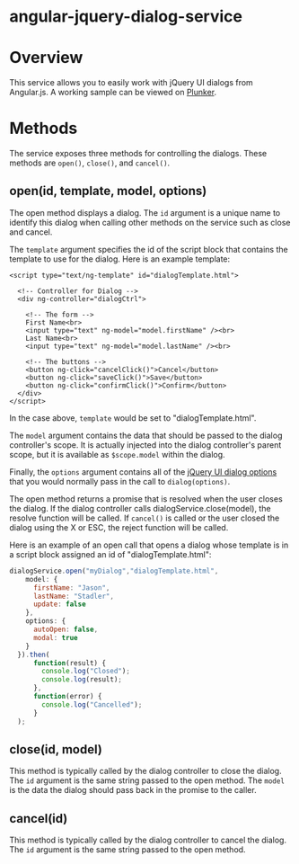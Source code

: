 angular-jquery-dialog-service
=============================

# Overview
This service allows you to easily work with jQuery UI dialogs from Angular.js. A working sample can be viewed on [Plunker][2].

# Methods
The service exposes three methods for controlling the dialogs. These methods are `open()`, `close()`, and `cancel()`.

## open(id, template, model, options)
The open method displays a dialog. The `id` argument is a unique name to identify this dialog when calling other methods on the service such as close and cancel.


The `template` argument specifies the id of the script block that contains the template to use for the dialog. Here is an example template:

```
<script type="text/ng-template" id="dialogTemplate.html">

  <!-- Controller for Dialog -->
  <div ng-controller="dialogCtrl">

  	<!-- The form -->
    First Name<br>
    <input type="text" ng-model="model.firstName" /><br>
    Last Name<br>
    <input type="text" ng-model="model.lastName" /><br>

    <!-- The buttons -->
    <button ng-click="cancelClick()">Cancel</button>
    <button ng-click="saveClick()">Save</button>
    <button ng-click="confirmClick()">Confirm</button>
  </div>
</script>
```

In the case above, `template` would be set to "dialogTemplate.html".

The `model` argument contains the data that should be passed to the dialog controller's scope. It is actually injected into the dialog controller's parent scope, but it is available as `$scope.model` within the dialog.

Finally, the `options` argument contains all of the [jQuery UI dialog options][1] that you would normally pass in the call to `dialog(options)`.

The open method returns a promise that is resolved when the user closes the dialog. If the dialog controller calls dialogService.close(model), the resolve function will be called. If `cancel()` is called or the user closed the dialog using the X or ESC, the reject function will be called.

Here is an example of an open call that opens a dialog whose template is in a script block assigned an id of "dialogTemplate.html":

```javascript
dialogService.open("myDialog","dialogTemplate.html",
    model: {
      firstName: "Jason",
      lastName: "Stadler",
      update: false
    },
    options: {
      autoOpen: false,
      modal: true
    }
  }).then(
      function(result) {
        console.log("Closed");
        console.log(result);
      },
      function(error) {
        console.log("Cancelled");
      }
  );
```

## close(id, model)

This method is typically called by the dialog controller to close the dialog. The `id` argument is the same string passed to the open method. The `model` is the data the dialog should pass back in the promise to the caller.

## cancel(id)

This method is typically called by the dialog controller to cancel the dialog. The `id` argument is the same string passed to the open method.


[1]: http://api.jquery.ui/dialog  "JQuery UI Dialog Documentation"
[2]: http://plnkr.co/edit/ADYEsplnYr8NHqASCDgS  "Plunker sample"

